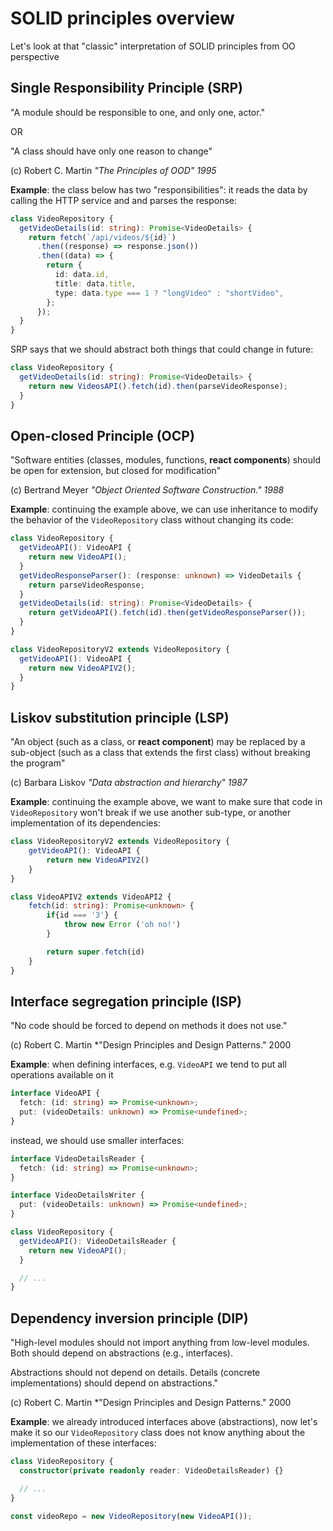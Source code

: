 # SOLID principles overview

Let's look at that "classic" interpretation of SOLID principles from OO perspective

## Single Responsibility Principle (SRP)

"A module should be responsible to one, and only one, actor."

OR

"A class should have only one reason to change"

(c) Robert C. Martin _"The Principles of OOD" 1995_

**Example**: the class below has two "responsibilities": it reads the data by calling the HTTP service and and parses the response:

```typescript
class VideoRepository {
  getVideoDetails(id: string): Promise<VideoDetails> {
    return fetch(`/api/videos/${id}`)
      .then((response) => response.json())
      .then((data) => {
        return {
          id: data.id,
          title: data.title,
          type: data.type === 1 ? "longVideo" : "shortVideo",
        };
      });
  }
}
```

SRP says that we should abstract both things that could change in future:

```typescript
class VideoRepository {
  getVideoDetails(id: string): Promise<VideoDetails> {
    return new VideosAPI().fetch(id).then(parseVideoResponse);
  }
}
```

## Open-closed Principle (OCP)

"Software entities (classes, modules, functions, **react components**) should be open for extension, but closed for modification"

(c) Bertrand Meyer _"Object Oriented Software Construction." 1988_

**Example**: continuing the example above, we can use inheritance to modify the behavior of the `VideoRepository` class without changing its code:

```typescript
class VideoRepository {
  getVideoAPI(): VideoAPI {
    return new VideoAPI();
  }
  getVideoResponseParser(): (response: unknown) => VideoDetails {
    return parseVideoResponse;
  }
  getVideoDetails(id: string): Promise<VideoDetails> {
    return getVideoAPI().fetch(id).then(getVideoResponseParser());
  }
}

class VideoRepositoryV2 extends VideoRepository {
  getVideoAPI(): VideoAPI {
    return new VideoAPIV2();
  }
}
```

## Liskov substitution principle (LSP)

"An object (such as a class, or **react component**) may be replaced by a sub-object (such as a class that extends the first class) without breaking the program"

(c) Barbara Liskov _"Data abstraction and hierarchy" 1987_

**Example**: continuing the example above, we want to make sure that code in `VideoRepository` won't break if we use another sub-type, or another implementation of its dependencies:

```typescript
class VideoRepositoryV2 extends VideoRepository {
    getVideoAPI(): VideoAPI {
        return new VideoAPIV2()
    }
}

class VideoAPIV2 extends VideoAPI2 {
    fetch(id: string): Promise<unknown> {
        if{id === '3'} {
            throw new Error ('oh no!')
        }

        return super.fetch(id)
    }
}
```

## Interface segregation principle (ISP)

"No code should be forced to depend on methods it does not use."

(c) Robert C. Martin \*"Design Principles and Design Patterns." 2000

**Example**: when defining interfaces, e.g. `VideoAPI` we tend to put all operations available on it

```typescript
interface VideoAPI {
  fetch: (id: string) => Promise<unknown>;
  put: (videoDetails: unknown) => Promise<undefined>;
}
```

instead, we should use smaller interfaces:

```typescript
interface VideoDetailsReader {
  fetch: (id: string) => Promise<unknown>;
}

interface VideoDetailsWriter {
  put: (videoDetails: unknown) => Promise<undefined>;
}

class VideoRepository {
  getVideoAPI(): VideoDetailsReader {
    return new VideoAPI();
  }

  // ...
}
```

## Dependency inversion principle (DIP)

"High-level modules should not import anything from low-level modules. Both should depend on abstractions (e.g., interfaces).

Abstractions should not depend on details. Details (concrete implementations) should depend on abstractions."

(c) Robert C. Martin \*"Design Principles and Design Patterns." 2000

**Example**: we already introduced interfaces above (abstractions), now let's make it so our `VideoRepository` class does not know anything about the implementation of these interfaces:

```typescript
class VideoRepository {
  constructor(private readonly reader: VideoDetailsReader) {}

  // ...
}

const videoRepo = new VideoRepository(new VideoAPI());
```
